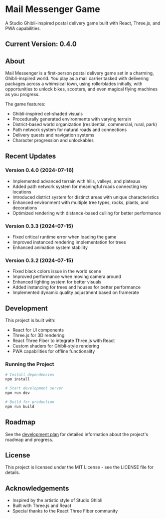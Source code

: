 # Mail Messenger Game

A Studio Ghibli-inspired postal delivery game built with React, Three.js, and PWA capabilities.

## Current Version: 0.4.0

## About

Mail Messenger is a first-person postal delivery game set in a charming, Ghibli-inspired world. You play as a mail carrier tasked with delivering packages across a whimsical town, using rollerblades initially, with opportunities to unlock bikes, scooters, and even magical flying machines as you progress.

The game features:
- Ghibli-inspired cel-shaded visuals
- Procedurally generated environments with varying terrain
- District-based world organization (residential, commercial, rural, park)
- Path network system for natural roads and connections
- Delivery quests and navigation systems
- Character progression and unlockables

## Recent Updates

### Version 0.4.0 (2024-07-16)
- Implemented advanced terrain with hills, valleys, and plateaus
- Added path network system for meaningful roads connecting key locations
- Introduced district system for distinct areas with unique characteristics
- Enhanced environment with multiple tree types, rocks, plants, and decorations
- Optimized rendering with distance-based culling for better performance

### Version 0.3.3 (2024-07-15)
- Fixed critical runtime error when loading the game
- Improved instanced rendering implementation for trees
- Enhanced animation system stability

### Version 0.3.2 (2024-07-15)
- Fixed black colors issue in the world scene
- Improved performance when moving camera around
- Enhanced lighting system for better visuals
- Added instancing for trees and houses for better performance
- Implemented dynamic quality adjustment based on framerate

## Development

This project is built with:
- React for UI components
- Three.js for 3D rendering
- React Three Fiber to integrate Three.js with React
- Custom shaders for Ghibli-style rendering
- PWA capabilities for offline functionality

### Running the Project

```bash
# Install dependencies
npm install

# Start development server
npm run dev

# Build for production
npm run build
```

## Roadmap

See the [development plan](development-plan.md) for detailed information about the project's roadmap and progress.

## License

This project is licensed under the MIT License - see the LICENSE file for details.

## Acknowledgements

- Inspired by the artistic style of Studio Ghibli
- Built with Three.js and React
- Special thanks to the React Three Fiber community 